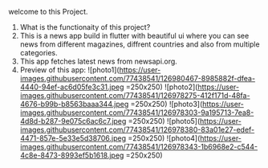 welcome to this  Project.

1) What is the functionaity of this project?
2) This is a news app build in flutter with beautiful ui where you can see news from different magazines, diffrent countries and also from multiple categories.
3) This app fetches latest news from newsapi.org.
4) Preview of this app:
     ![photo1](https://user-images.githubusercontent.com/77438541/126980467-8985882f-dfea-4440-94ef-ac6d05fe3c31.jpeg =250x250)
     ![photo2](https://user-images.githubusercontent.com/77438541/126978275-412f171d-48fa-4676-b99b-b8563baaa344.jpeg =250x250)
     ![photo3](https://user-images.githubusercontent.com/77438541/126978303-9a195713-7ea8-4d8d-b287-9e075c6ac6c7.jpeg =250x250)
     ![photo5](https://user-images.githubusercontent.com/77438541/126978380-83a01e27-edef-4471-857e-5e33e5d38706.jpeg =250x250)
     ![photo4](https://user-images.githubusercontent.com/77438541/126978343-1b6968e2-c544-4c8e-8473-8993ef5b1618.jpeg =250x250)



